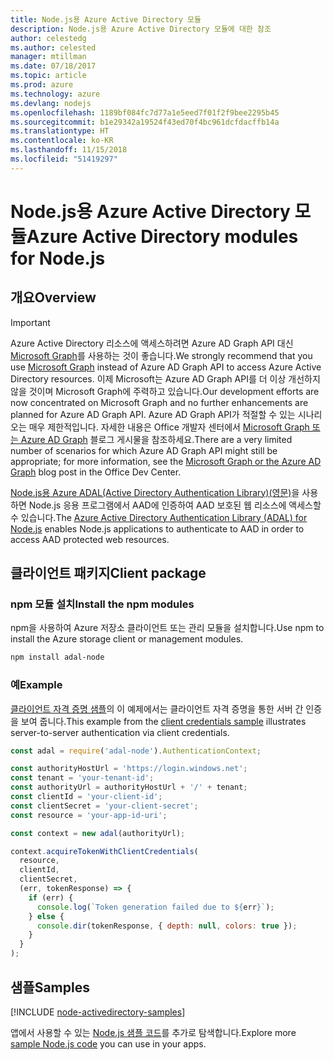 ```yaml
---
title: Node.js용 Azure Active Directory 모듈
description: Node.js용 Azure Active Directory 모듈에 대한 참조
author: celestedg
ms.author: celested
manager: mtillman
ms.date: 07/18/2017
ms.topic: article
ms.prod: azure
ms.technology: azure
ms.devlang: nodejs
ms.openlocfilehash: 1189bf084fc7d77a1e5eed7f01f2f9bee2295b45
ms.sourcegitcommit: b1e29342a19524f43ed70f4bc961dcfdacffb14a
ms.translationtype: HT
ms.contentlocale: ko-KR
ms.lasthandoff: 11/15/2018
ms.locfileid: "51419297"
---
```

# <a name="azure-active-directory-modules-for-nodejs"></a><span data-ttu-id="00570-103">Node.js용 Azure Active Directory 모듈</span><span class="sxs-lookup"><span data-stu-id="00570-103">Azure Active Directory modules for Node.js</span></span>

## <a name="overview"></a><span data-ttu-id="00570-104">개요</span><span class="sxs-lookup"><span data-stu-id="00570-104">Overview</span></span>

> [!IMPORTANT]
> <span data-ttu-id="00570-105">Azure Active Directory 리소스에 액세스하려면 Azure AD Graph API 대신 [Microsoft Graph](https://graph.microsoft.io/)를 사용하는 것이 좋습니다.</span><span class="sxs-lookup"><span data-stu-id="00570-105">We strongly recommend that you use [Microsoft Graph](https://graph.microsoft.io/) instead of Azure AD Graph API to access Azure Active Directory resources.</span></span> <span data-ttu-id="00570-106">이제 Microsoft는 Azure AD Graph API를 더 이상 개선하지 않을 것이며 Microsoft Graph에 주력하고 있습니다.</span><span class="sxs-lookup"><span data-stu-id="00570-106">Our development efforts are now concentrated on Microsoft Graph and no further enhancements are planned for Azure AD Graph API.</span></span> <span data-ttu-id="00570-107">Azure AD Graph API가 적절할 수 있는 시나리오는 매우 제한적입니다. 자세한 내용은 Office 개발자 센터에서 [Microsoft Graph 또는 Azure AD Graph](https://dev.office.com/blogs/microsoft-graph-or-azure-ad-graph) 블로그 게시물을 참조하세요.</span><span class="sxs-lookup"><span data-stu-id="00570-107">There are a very limited number of scenarios for which Azure AD Graph API might still be appropriate; for more information, see the [Microsoft Graph or the Azure AD Graph](https://dev.office.com/blogs/microsoft-graph-or-azure-ad-graph) blog post in the Office Dev Center.</span></span>

<span data-ttu-id="00570-108">[Node.js용 Azure ADAL(Active Directory Authentication Library)(영문)](https://www.npmjs.com/package/adal-node)을 사용하면 Node.js 응용 프로그램에서 AAD에 인증하여 AAD 보호된 웹 리소스에 액세스할 수 있습니다.</span><span class="sxs-lookup"><span data-stu-id="00570-108">The [Azure Active Directory Authentication Library (ADAL) for Node.js](https://www.npmjs.com/package/adal-node) enables Node.js applications to authenticate to AAD in order to access AAD protected web resources.</span></span>

## <a name="client-package"></a><span data-ttu-id="00570-109">클라이언트 패키지</span><span class="sxs-lookup"><span data-stu-id="00570-109">Client package</span></span>

### <a name="install-the-npm-modules"></a><span data-ttu-id="00570-110">npm 모듈 설치</span><span class="sxs-lookup"><span data-stu-id="00570-110">Install the npm modules</span></span>

<span data-ttu-id="00570-111">npm을 사용하여 Azure 저장소 클라이언트 또는 관리 모듈을 설치합니다.</span><span class="sxs-lookup"><span data-stu-id="00570-111">Use npm to install the Azure storage client or management modules.</span></span>

```bash
npm install adal-node
```   

### <a name="example"></a><span data-ttu-id="00570-112">예</span><span class="sxs-lookup"><span data-stu-id="00570-112">Example</span></span>

<span data-ttu-id="00570-113">[클라이언트 자격 증명 샘플](https://github.com/MSOpenTech/azure-activedirectory-library-for-nodejs/blob/master/sample/client-credentials-sample.js)의 이 예제에서는 클라이언트 자격 증명을 통한 서버 간 인증을 보여 줍니다.</span><span class="sxs-lookup"><span data-stu-id="00570-113">This example from the [client credentials sample](https://github.com/MSOpenTech/azure-activedirectory-library-for-nodejs/blob/master/sample/client-credentials-sample.js) illustrates server-to-server authentication via client credentials.</span></span>

```javascript
const adal = require('adal-node').AuthenticationContext;

const authorityHostUrl = 'https://login.windows.net';
const tenant = 'your-tenant-id';
const authorityUrl = authorityHostUrl + '/' + tenant;
const clientId = 'your-client-id';
const clientSecret = 'your-client-secret';
const resource = 'your-app-id-uri';

const context = new adal(authorityUrl);

context.acquireTokenWithClientCredentials(
  resource,
  clientId,
  clientSecret,
  (err, tokenResponse) => {
    if (err) {
      console.log(`Token generation failed due to ${err}`);
    } else {
      console.dir(tokenResponse, { depth: null, colors: true });
    }
  }
);
```

## <a name="samples"></a><span data-ttu-id="00570-114">샘플</span><span class="sxs-lookup"><span data-stu-id="00570-114">Samples</span></span>

[!INCLUDE [node-activedirectory-samples](../docs-ref-conceptual/includes/activedirectory-samples.md)]

<span data-ttu-id="00570-115">앱에서 사용할 수 있는 [Node.js 샘플 코드](https://azure.microsoft.com/resources/samples/?platform=nodejs)를 추가로 탐색합니다.</span><span class="sxs-lookup"><span data-stu-id="00570-115">Explore more [sample Node.js code](https://azure.microsoft.com/resources/samples/?platform=nodejs) you can use in your apps.</span></span>
